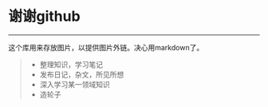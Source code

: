 
# 谢谢github

----

这个库用来存放图片，以提供图片外链。决心用markdown了。

> * 整理知识，学习笔记
> * 发布日记，杂文，所见所想
> * 深入学习某一领域知识
> * 造轮子
